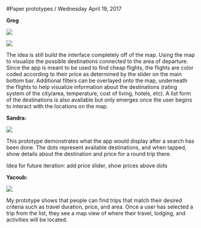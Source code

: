 #Paper prototypes / Wednesday April 19, 2017

**Greg**

![](http://i.imgur.com/XOsCld8.jpg)

![](http://i.imgur.com/eWbVYtO.jpg)


The idea is still build the interface completely off of the map. Using the map to visualize the possible destinations connected to the area of departure. Since the app is meant to be used to find cheap flights, the flights are color coded according to their price as determined by the slider on the main bottom bar. Additional filters can be overlayed onto the map, underneath the flights to help visualize information about the destinations (rating system of the city/area, temperature, cost of living, hotels, etc). A list form of the destinations is also available but only emerges once the user begins to interact with the locations on the map.


**Sandra:**

![](http://i.imgur.com/rB8zvta.jpg)

This prototype demonstrates what the app would display after a search has been done. The dots represent available destinations, and when tapped, show details about the destination and price for a round trip there.

Idea for future iteration: add price slider, show prices above dots

**Yacoub:**

![](http://i.imgur.com/ejnlafP.jpg)

My prototype shows that people can find trips that match their desired criteria such as travel duration, price, and area. Once a user has selected a trip from the list, they see a map view of where their travel, lodging, and activities will be located.
